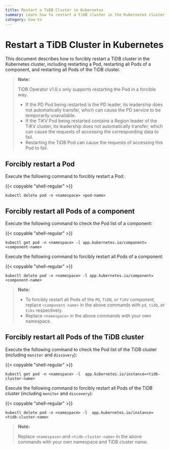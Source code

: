 ```yaml
---
title: Restart a TiDB Cluster in Kubernetes
summary: Learn how to restart a TiDB cluster in the Kubernetes cluster.
category: how-to
---
```


# Restart a TiDB Cluster in Kubernetes

This document describes how to forcibly restart a TiDB cluster in the Kubernetes cluster, including restarting a Pod, restarting all Pods of a component, and restarting all Pods of the TiDB cluster.

> **Note:**
>
> TiDB Operator v1.0.x only supports restarting the Pod in a forcible way.
>
> - If the PD Pod being restarted is the PD leader, its leadership does not automatically transfer, which can cause the PD service to be temporarily unavailable.
> - If the TiKV Pod being restarted contains a Region leader of the TiKV cluster, its leadership does not automatically transfer, which can cause the requests of accessing the corresponding data to fail.
> - Restarting the TiDB Pod can cause the requests of accessing this Pod to fail.

## Forcibly restart a Pod

Execute the following command to forcibly restart a Pod:

{{< copyable "shell-regular" >}}

```shell
kubectl delete pod -n <namespace> <pod-name>
```

## Forcibly restart all Pods of a component

Execute the following command to check the Pod list of a component:

{{< copyable "shell-regular" >}}

```shell
kubectl get pod -n <namespace> -l app.kubernetes.io/component=<component-name>
```

Execute the following command to forcibly restart all Pods of a component:

{{< copyable "shell-regular" >}}

```shell
kubectl delete pod -n <namespace> -l app.kubernetes.io/component=<component-name>
```

> **Note:**
>
> - To forcibly restart all Pods of the `PD`, `TiDB`, or `TiKV` component, replace `<component-name>` in the above commands with `pd`, `tidb`, or `tikv` respectively.
> - Replace `<namespace>` in the above commands with your own namespace.

## Forcibly restart all Pods of the TiDB cluster

Execute the following command to check the Pod list of the TiDB cluster (including `monitor` and `discovery`):

{{< copyable "shell-regular" >}}

```shell
kubectl get pod -n <namespace> -l  app.kubernetes.io/instance=<tidb-cluster-name>
```

Execute the following command to forcibly restart all Pods of the TiDB cluster (including `monitor` and `discovery`):

{{< copyable "shell-regular" >}}

```shell
kubectl delete pod -n <namespace> -l  app.kubernetes.io/instance=<tidb-cluster-name>
```

> **Note:**
>
> Replace `<namespace>` and `<tidb-cluster-name>` in the above commands with your own namespace and TiDB cluster name.
